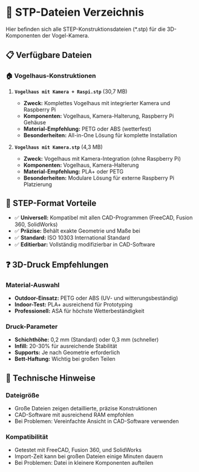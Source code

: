 # 📁 STP-Dateien Verzeichnis

Hier befinden sich alle STEP-Konstruktionsdateien (*.stp) für die 3D-Komponenten der Vogel-Kamera.

## 📋 Verfügbare Dateien

### 🏠 Vogelhaus-Konstruktionen

1. **`Vogelhaus mit Kamera + Raspi.stp`** (30,7 MB)
   - **Zweck:** Komplettes Vogelhaus mit integrierter Kamera und Raspberry Pi
   - **Komponenten:** Vogelhaus, Kamera-Halterung, Raspberry Pi Gehäuse
   - **Material-Empfehlung:** PETG oder ABS (wetterfest)
   - **Besonderheiten:** All-in-One Lösung für komplette Installation

2. **`Vogelhaus mit Kamera.stp`** (4,3 MB)
   - **Zweck:** Vogelhaus mit Kamera-Integration (ohne Raspberry Pi)
   - **Komponenten:** Vogelhaus, Kamera-Halterung
   - **Material-Empfehlung:** PLA+ oder PETG
   - **Besonderheiten:** Modulare Lösung für externe Raspberry Pi Platzierung

## 📐 STEP-Format Vorteile

- ✅ **Universell:** Kompatibel mit allen CAD-Programmen (FreeCAD, Fusion 360, SolidWorks)
- ✅ **Präzise:** Behält exakte Geometrie und Maße bei
- ✅ **Standard:** ISO 10303 International Standard
- ✅ **Editierbar:** Vollständig modifizierbar in CAD-Software

## ❓️ 3D-Druck Empfehlungen

### Material-Auswahl
- **Outdoor-Einsatz:** PETG oder ABS (UV- und witterungsbeständig)
- **Indoor-Test:** PLA+ ausreichend für Prototyping
- **Professionell:** ASA für höchste Wetterbeständigkeit

### Druck-Parameter
- **Schichthöhe:** 0,2 mm (Standard) oder 0,3 mm (schneller)
- **Infill:** 20-30% für ausreichende Stabilität  
- **Supports:** Je nach Geometrie erforderlich
- **Bett-Haftung:** Wichtig bei großen Teilen

## 📏 Technische Hinweise

### Dateigröße
- Große Dateien zeigen detaillierte, präzise Konstruktionen
- CAD-Software mit ausreichend RAM empfohlen
- Bei Problemen: Vereinfachte Ansicht in CAD-Software verwenden

### Kompatibilität
- Getestet mit FreeCAD, Fusion 360, und SolidWorks
- Import-Zeit kann bei großen Dateien einige Minuten dauern
- Bei Problemen: Datei in kleinere Komponenten aufteilen